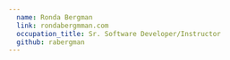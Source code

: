```yaml
---
  name: Ronda Bergman
  link: rondabergmman.com
  occupation_title: Sr. Software Developer/Instructor
  github: rabergman
---
```

